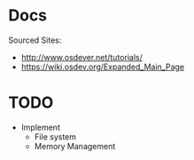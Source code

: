 # Docs
Sourced Sites:
- http://www.osdever.net/tutorials/
- https://wiki.osdev.org/Expanded_Main_Page

# TODO
- Implement
  - File system
  - Memory Management
